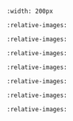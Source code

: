 #

```{image} img/logo.svg
:width: 200px
```

```{include} 01_topic_core.md
:relative-images:
```

```{include} 02_topic_pod.md
:relative-images:
```

```{include} 03_topic_workloads.md
:relative-images:
```

```{include} 04_topic_netbalance.md
:relative-images:
```

```{include} 05_topic_storage.md
:relative-images:
```

```{include} 06_topic_accesscontrol.md
:relative-images:
```

```{include} 07_topic_helm.md
:relative-images:
```

```{include} custom_html.md
```
